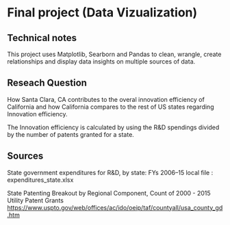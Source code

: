 # Final project (Data Vizualization)

## Technical notes

This project uses Matplotlib, Searborn and Pandas to clean, wrangle, create relationships and display data insights on multiple sources of data.

## Reseach Question

How Santa Clara, CA contributes to the overal innovation efficiency of California and how California compares to the rest of US states regarding Innovation efficiency.

The Innovation efficiency is calculated by using the R&D spendings divided by the number of patents granted for a state. 


## Sources

State government expenditures for R&D, by state: FYs 2006–15
local file : expenditures_state.xlsx

State Patenting Breakout by Regional Component, Count of 2000 - 2015 Utility Patent Grants
https://www.uspto.gov/web/offices/ac/ido/oeip/taf/countyall/usa_county_gd.htm
